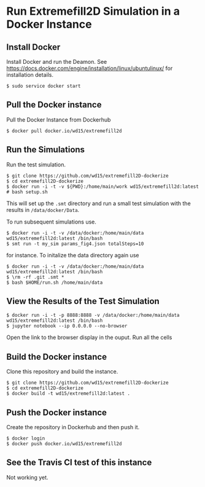 # Run Extremefill2D Simulation in a Docker Instance

## Install Docker

Install Docker and run the Deamon. See
https://docs.docker.com/engine/installation/linux/ubuntulinux/ for
installation details.

    $ sudo service docker start

## Pull the Docker instance

Pull the Docker Instance from Dockerhub

    $ docker pull docker.io/wd15/extremefill2d

## Run the Simulations

Run the test simulation.

    $ git clone https://github.com/wd15/extremefill2D-dockerize
    $ cd extremefill2D-dockerize
    $ docker run -i -t -v ${PWD}:/home/main/work wd15/extremefill2d:latest
    # bash setup.sh

This will set up the `.smt` directory and run a small test simulation
with the results in `/data/docker/Data`.

To run subsequent simulations use.

    $ docker run -i -t -v /data/docker:/home/main/data wd15/extremefill2d:latest /bin/bash
    $ smt run -t my_sim params_fig4.json totalSteps=10

for instance. To initalize the data directory again use

    $ docker run -i -t -v /data/docker:/home/main/data wd15/extremefill2d:latest /bin/bash
    $ \rm -rf .git .smt *
    $ bash $HOME/run.sh /home/main/data

## View the Results of the Test Simulation

    $ docker run -i -t -p 8888:8888 -v /data/docker:/home/main/data wd15/extremefill2d:latest /bin/bash
    $ jupyter notebook --ip 0.0.0.0 --no-browser

Open the link to the browser display in the ouput. Run all the cells

## Build the Docker instance

Clone this repository and build the instance.

    $ git clone https://github.com/wd15/extremefill2D-dockerize
    $ cd extremefill2D-dockerize
    $ docker build -t wd15/extremefill2d:latest .

## Push the Docker instance

Create the repository in Dockerhub and then push it.

    $ docker login
    $ docker push docker.io/wd15/extremefill2d

## See the Travis CI test of this instance

Not working yet.
